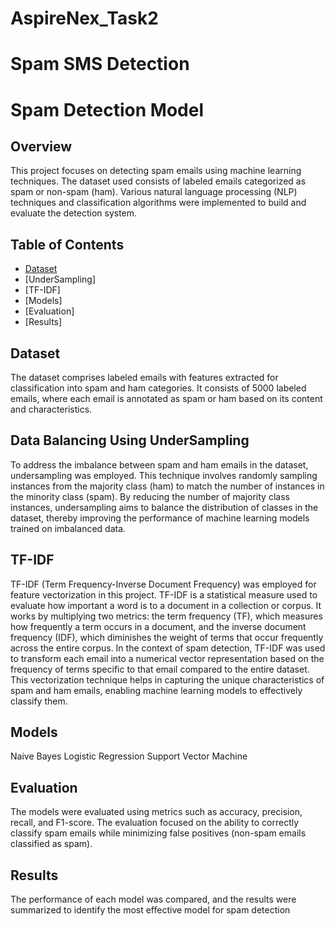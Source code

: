 # AspireNex_Task2
# Spam SMS Detection
# Spam Detection Model

## Overview
This project focuses on detecting spam emails using machine learning techniques. The dataset used consists of labeled emails categorized as spam or non-spam (ham). Various natural language processing (NLP) techniques and classification algorithms were implemented to build and evaluate the detection system.

## Table of Contents
- [Dataset](https://www.kaggle.com/datasets/uciml/sms-spam-collection-dataset)
- [UnderSampling]
- [TF-IDF]
- [Models]
- [Evaluation]
- [Results]


## Dataset
The dataset comprises labeled emails with features extracted for classification into spam and ham categories. It consists of 5000 labeled emails, where each email is annotated as spam or ham based on its content and characteristics.

## Data Balancing Using UnderSampling
To address the imbalance between spam and ham emails in the dataset, undersampling was employed. This technique involves randomly sampling instances from the majority class (ham) to match the number of instances in the minority class (spam). By reducing the number of majority class instances, undersampling aims to balance the distribution of classes in the dataset, thereby improving the performance of machine learning models trained on imbalanced data.

## TF-IDF
TF-IDF (Term Frequency-Inverse Document Frequency) was employed for feature vectorization in this project. TF-IDF is a statistical measure used to evaluate how important a word is to a document in a collection or corpus. It works by multiplying two metrics: the term frequency (TF), which measures how frequently a term occurs in a document, and the inverse document frequency (IDF), which diminishes the weight of terms that occur frequently across the entire corpus.
In the context of spam detection, TF-IDF was used to transform each email into a numerical vector representation based on the frequency of terms specific to that email compared to the entire dataset. This vectorization technique helps in capturing the unique characteristics of spam and ham emails, enabling machine learning models to effectively classify them.

## Models
Naive Bayes
Logistic Regression
Support Vector Machine

## Evaluation
The models were evaluated using metrics such as accuracy, precision, recall, and F1-score. The evaluation focused on the ability to correctly classify spam emails while minimizing false positives (non-spam emails classified as spam).

## Results
The performance of each model was compared, and the results were summarized to identify the most effective model for spam detection




